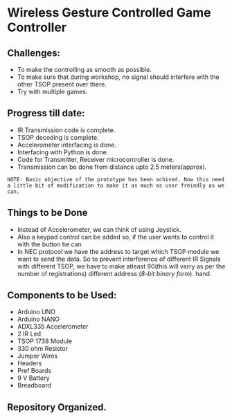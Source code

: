 # Wireless Gesture Controlled Game Controller


## Challenges:
+ To make the controlling as smooth as possible.
+ To make sure that during workshop, no signal should interfere with the other TSOP present over there.
+ Try with multiple games.

## Progress till date:
+ IR Transmission code is complete.
+ TSOP decoding is complete.
+ Accelerometer interfacing is done.
+ Interfacing with Python is done.
+ Code for Transmitter, Receiver microcontroller is done.
+ Transmission can be done from distance upto 2.5 meters(approx).
```` 
NOTE: Basic objective of the prototype has been achived. Now this need a little bit of modification to make it as much as user freindly as we can.
````
## Things to be Done
+ Instead of Accelerometer, we can think of using Joystick.
+ Also a keypad control can be added so, if the user wants to control it with the button he can
+ In NEC protocol we have the address to target which TSOP module we want to send the data. So to prevent interference of different IR Signals with different TSOP, we have to make atleast 90(this will varry as per the number of registrations) different address (*8-bit binary form*). hand.

## Components to be Used:
+ Arduino UNO
+ Arduino NANO
+ ADXL335 Accelerometer
+ 2 IR Led
+ TSOP 1738 Module
+ 330 ohm Resistor
+ Jumper Wires
+ Headers
+ Pref Boards
+ 9 V Battery
+ Breadboard



## Repository Organized.
